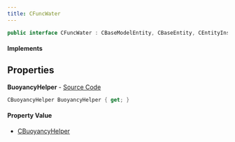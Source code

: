```yaml
---
title: CFuncWater
---
```


```csharp
public interface CFuncWater : CBaseModelEntity, CBaseEntity, CEntityInstance, ISchemaClass<CEntityInstance>, ISchemaClass<CBaseEntity>, ISchemaClass<CBaseModelEntity>, ISchemaClass<CFuncWater>, ISchemaField, ISchemaClass, INativeHandle
```

#### Implements

## Properties

**BuoyancyHelper** - [Source Code](https://github.com/swiftly-solution/swiftlys2/blob/master/managed/src/SwiftlyS2.Generated/Schemas/Interfaces/CFuncWater.cs#L16)

```csharp
CBuoyancyHelper BuoyancyHelper { get; }
```

#### Property Value

- [CBuoyancyHelper](/docs/api/shared/schemadefinitions/cbuoyancyhelper)

